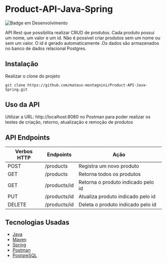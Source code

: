 # Product-API-Java-Spring

![Badge em Desenvolvimento](http://img.shields.io/static/v1?label=STATUS&message=CONCLUÍDO&color=GREEN&style=for-the-badge)

API Rest que possibilita realizar CRUD de produtos. Cada produto possui um nome, um valor e um id. Não é possível criar produtos sem um nome ou sem um valor. O id é gerado automaticamente .Os dados são armazenados no banco de dados relacional Postgres.

## Instalação

Realizar o clone do projeto

```shell
git clone https://github.com/mateus-montagnini/Product-API-Java-Spring.git
```

## Uso da API

Utilizar a URL: http://localhost:8080 no Postman para poder realizar os testes de criação, retorno, atualização e remoção de produtos


## API Endpoints

| Verbos HTTP | Endpoints | Ação |
| --- | --- | --- |
| POST | /products | Registra um novo produto |
| GET | /products | Retorna todos os produtos |
| GET | /products/id | Retorna o produto indicado pelo id |
| PUT | /products/id | Atualiza produto indicado pelo id |
| DELETE | /products/id | Deleta o produto indicado pelo id |


## Tecnologias Usadas

* [Java](https://dev.java/)
* [Maven](https://maven.apache.org/)
* [Spring](https://spring.io/)
* [Postman](https://www.postman.com/)
* [PostgreSQL](https://www.postgresql.org/) 
